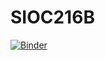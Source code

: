 # SIOC216B

[![Binder](http://mybinder.org/badge.svg)](http://mybinder.org:/repo/hudsonnc/sioc216b)
